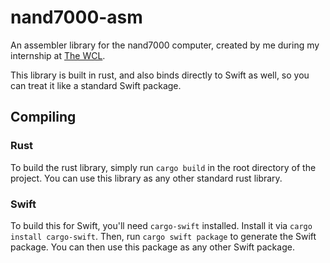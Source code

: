 # nand7000-asm

An assembler library for the nand7000 computer, created by me during my internship at [The WCL](https://thewcl.com).

This library is built in rust, and also binds directly to Swift as well, so you can treat it like a standard Swift package.

## Compiling

### Rust

To build the rust library, simply run `cargo build` in the root directory of the project. You can use this library as any other standard rust library.

### Swift

To build this for Swift, you'll need `cargo-swift` installed. Install it via `cargo install cargo-swift`. Then, run `cargo swift package` to generate the Swift package. You can then use this package as any other Swift package.
